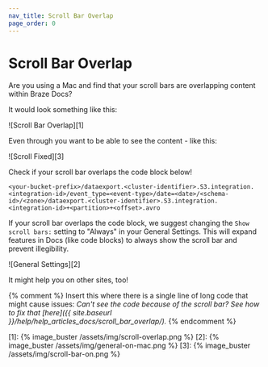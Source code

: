 ```yaml
---
nav_title: Scroll Bar Overlap
page_order: 0
---
```


# Scroll Bar Overlap

Are you using a Mac and find that your scroll bars are overlapping content within Braze Docs?

It would look something like this:

![Scroll Bar Overlap][1]

Even through you want to be able to see the content - like this:

![Scroll Fixed][3]

Check if your scroll bar overlaps the code block below!

```
<your-bucket-prefix>/dataexport.<cluster-identifier>.S3.integration.<integration-id>/event_type=<event-type>/date=<date>/<schema-id>/<zone>/dataexport.<cluster-identifier>.S3.integration.<integration-id>+<partition>+<offset>.avro
```

If your scroll bar overlaps the code block, we suggest changing the `Show scroll bars:` setting to "Always" in your General Settings. This will expand features in Docs (like code blocks) to always show the scroll bar and prevent illegibility.

![General Settings][2]

It might help you on other sites, too!


{% comment %}
Insert this where there is a single line of long code that might cause issues:
_Can't see the code because of the scroll bar? See how to fix that [here]({{ site.baseurl }}/help/help_articles_docs/scroll_bar_overlap/)._
{% endcomment %}

[1]: {% image_buster /assets/img/scroll-overlap.png %}
[2]: {% image_buster /assets/img/general-on-mac.png %}
[3]: {% image_buster /assets/img/scroll-bar-on.png %}
